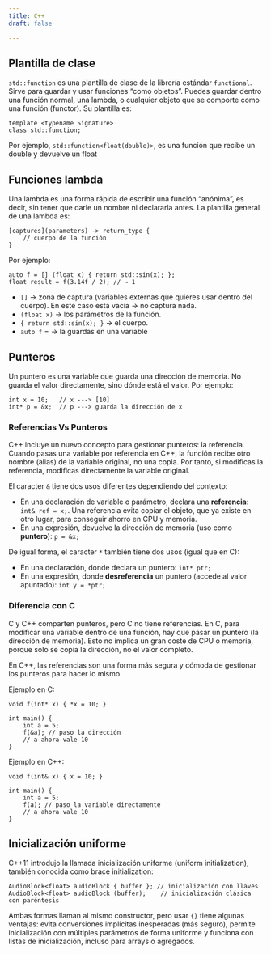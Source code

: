 ```yaml
---
title: C++
draft: false

---
```


## Plantilla de clase
`std::function` es una plantilla de clase de la librería estándar `functional`. Sirve para guardar y usar funciones “como objetos”. Puedes guardar dentro una función normal, una lambda, o cualquier objeto que se comporte como una función (functor). Su plantilla es:
```
template <typename Signature>
class std::function;
```

Por ejemplo, `std::function<float(double)>`, es una función que recibe un double y devuelve un float

## Funciones lambda
Una lambda es una forma rápida de escribir una función “anónima”, es decir, sin tener que darle un nombre ni declararla antes. La plantilla general de una lambda es:
```
[captures](parameters) -> return_type {
    // cuerpo de la función
}
```

Por ejemplo:
```
auto f = [] (float x) { return std::sin(x); };
float result = f(3.14f / 2); // → 1
```
- `[]` → zona de captura (variables externas que quieres usar dentro del cuerpo). En este caso está vacía → no captura nada.
- `(float x)` → los parámetros de la función.
- `{ return std::sin(x); }` → el cuerpo.
- `auto f` = → la guardas en una variable

## Punteros
Un puntero es una variable que guarda una dirección de memoria. No guarda el valor directamente, sino dónde está el valor. Por ejemplo:
```
int x = 10;   // x ---> [10]
int* p = &x;  // p ---> guarda la dirección de x
```

### Referencias Vs Punteros
C++ incluye un nuevo concepto para gestionar punteros: la referencia. Cuando pasas una variable por referencia en C++, la función recibe otro nombre (alias) de la variable original, no una copia.
Por tanto, si modificas la referencia, modificas directamente la variable original.

El caracter `&` tiene dos usos diferentes dependiendo del contexto:
- En una declaración de variable o parámetro, declara una **referencia**: `int& ref = x;`. Una referencia evita copiar el objeto, que ya existe en otro lugar, para conseguir ahorro en CPU y memoria.
- En una expresión, devuelve la dirección de memoria (uso como **puntero**): `p = &x;`

De igual forma, el caracter `*` también tiene dos usos (igual que en C):
- En una declaración, donde declara un puntero: `int* ptr;`
- En una expresión, donde **desreferencia** un puntero (accede al valor apuntado): `int y = *ptr;`

### Diferencia con C
C y C++ comparten punteros, pero C no tiene referencias. En C, para modificar una variable dentro de una función, hay que pasar un puntero (la dirección de memoria). Esto no implica un gran coste de CPU o memoria, porque solo se copia la dirección, no el valor completo.

En C++, las referencias son una forma más segura y cómoda de gestionar los punteros para hacer lo mismo.

Ejemplo en C:
```
void f(int* x) { *x = 10; }

int main() {
    int a = 5;
    f(&a); // paso la dirección
    // a ahora vale 10
}
```
Ejemplo en C++:
```
void f(int& x) { x = 10; }

int main() {
    int a = 5;
    f(a); // paso la variable directamente
    // a ahora vale 10
}
```

## Inicialización uniforme
C++11 introdujo la llamada inicialización uniforme (uniform initialization), también conocida como brace initialization:
```
AudioBlock<float> audioBlock { buffer }; // inicialización con llaves
AudioBlock<float> audioBlock (buffer);    // inicialización clásica con paréntesis
```
Ambas formas llaman al mismo constructor, pero usar `{}` tiene algunas ventajas: evita conversiones implícitas inesperadas (más seguro), permite inicialización con múltiples parámetros de forma uniforme y funciona con listas de inicialización, incluso para arrays o agregados.
